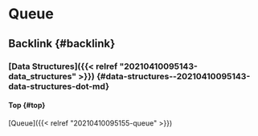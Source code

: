 # Queue


## Backlink {#backlink}


### [Data Structures]({{< relref "20210410095143-data_structures" >}}) {#data-structures--20210410095143-data-structures-dot-md}


#### Top {#top}

[Queue]({{< relref "20210410095155-queue" >}})
